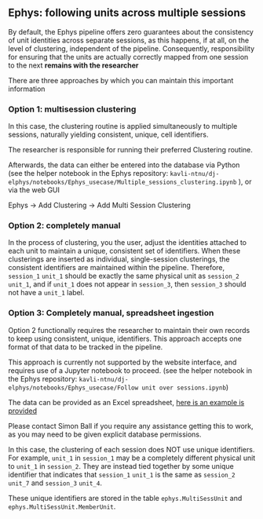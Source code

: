 ## Ephys: following units across multiple sessions

By default, the Ephys pipeline offers zero guarantees about the consistency of unit identities across separate sessions, as this happens, if at all, on the level of clustering, independent of the pipeline. Consequently, responsibility for ensuring that the units are actually correctly mapped from one session to the next **remains with the researcher**

There are three approaches by which you can maintain this important information


### Option 1: multisession clustering

In this case, the clustering routine is applied simultaneously to multiple sessions, naturally yielding consistent, unique, cell identifiers. 

The researcher is responsible for running their preferred Clustering routine.

Afterwards, the data can either be entered into the database via Python (see the helper notebook in the Ephys repository: `kavli-ntnu/dj-elphys/notebooks/Ephys_usecase/Multiple_sessions_clustering.ipynb` ), or via the web GUI

Ephys -> Add Clustering -> Add Multi Session Clustering


### Option 2: completely manual

In the process of clustering, you the user, adjust the identities attached to each unit to maintain a unique, consistent set of identifiers. When these clusterings are inserted as individual, single-session clusterings, the consistent identifiers are maintained within the pipeline. Therefore, `session_1` `unit_1` should be exactly the same physical unit as `session_2` `unit_1`, and if `unit_1` does not appear in `session_3`, then `session_3` should not have a `unit_1` label.


### Option 3: Completely manual, spreadsheet ingestion

Option 2 functionally requires the researcher to maintain their own records to keep using consistent, unique, identifiers. This approach accepts one format of that data to be tracked in the pipeline.

This approach is currently not supported by the website interface, and requires use of a Jupyter notebook to proceed. (see the helper notebook in the Ephys repository: `kavli-ntnu/dj-elphys/notebooks/Ephys_usecase/Follow unit over sessions.ipynb`)

The data can be provided as an Excel spreadsheet, [here is an example is provided ](../_static/ephys/moser_multisess_unit.xlsx)

Please contact Simon Ball if you require any assistance getting this to work, as you may need to be given explicit database permissions. 

In this case, the clustering of each session does NOT use unique identifiers. For example, `unit_1` in `session_1` may be a completely different physical unit to `unit_1` in `session_2`. They are instead tied together by some unique identifier that indicates that `session_1` `unit_1` is the same as `session_2` `unit_7` and `session_3` `unit_4`.

These unique identifiers are stored in the table `ephys.MultiSessUnit` and `ephys.MultiSessUnit.MemberUnit`.

